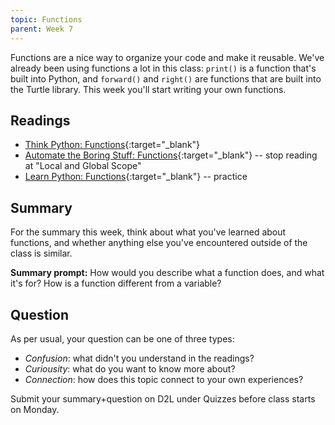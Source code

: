 ```yaml
---
topic: Functions
parent: Week 7
---
```


Functions are a nice way to organize your code and make it reusable. We've already been using functions a lot in this class: `print()` is a function that's built into Python, and `forward()` and `right()` are functions that are built into the Turtle library. This week you'll start writing your own functions.

## Readings

* [Think Python: Functions](http://greenteapress.com/thinkpython2/html/thinkpython2004.html){:target="_blank"}
* [Automate the Boring Stuff: Functions](https://automatetheboringstuff.com/chapter3/){:target="_blank"} -- stop reading at "Local and Global Scope"
* [Learn Python: Functions](https://www.learnpython.org/en/Functions){:target="_blank"} -- practice

## Summary

For the summary this week, think about what you've learned about functions, and whether anything else you've encountered outside of the class is similar.

**Summary prompt:** How would you describe what a function does, and what it's for? How is a function different from a variable?

## Question

As per usual, your question can be one of three types:
* *Confusion*: what didn't you understand in the readings?
* *Curiousity*: what do you want to know more about?
* *Connection*: how does this topic connect to your own experiences?

Submit your summary+question on D2L under Quizzes before class starts on Monday.


